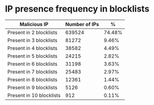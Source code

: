 # IP presence frequency in blocklists
| Malicious IP | Number of IPs | % |
|----|----|----|
| Present in 2 blocklists | 639524 | 74.48% |
| Present in 3 blocklists | 81272 | 9.46% |
| Present in 4 blocklists | 38582 | 4.49% |
| Present in 5 blocklists | 24215 | 2.82% |
| Present in 6 blocklists | 31198 | 3.63% |
| Present in 7 blocklists | 25483 | 2.97% |
| Present in 8 blocklists | 12361 | 1.44% |
| Present in 9 blocklists | 5126 | 0.60% |
| Present in 10 blocklists | 912 | 0.11% |
